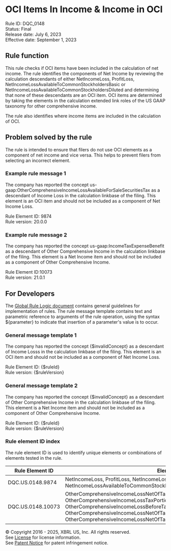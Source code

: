 # OCI Items In Income & Income in OCI 
Rule ID: DQC_0148  
Status: Final  
Release date: July 6, 2023  
Effective date: September 1, 2023  
  
## Rule function
This rule checks if OCI items have been included in the calculation of net income.  The rule identifies the components of Net Income by reviewing the calculation descendants of either NetIncomeLoss, ProfitLoss, NetIncomeLossAvailableToCommonStockholdersBasic or NetIncomeLossAvailableToCommonStockholdersDiluted and determining that none of these descendants are an OCI item. OCI items are determined by taking the elements in the calculation extended link roles of the US GAAP taxonomy for other comprehensive income.

The rule also identifies where income items are included in the calculation of OCI.

## Problem solved by the rule  
The rule is intended to ensure that filers do not use OCI elements as a component of net income and vice versa. This helps to prevent filers from selecting an incorrect element. 

### Example rule message 1
The company has reported the concept us-gaap:OtherComprehensiveIncomeLossAvailableForSaleSecuritiesTax as a descendant of Income Loss in the calculation linkbase of the filing.  This element is an OCI item and should not be included as a component of Net Income Loss.  

Rule Element ID: 9874  
Rule version: 20.0.0 

### Example rule message 2
The company has reported the concept us-gaap:IncomeTaxExpenseBenefit as a descendant of Other Comprehensive Income in the calculation linkbase of the filing.  This element is a Net Income item and should not be included as a component of Other Comprehensive Income.

Rule Element ID:10073  
Rule version: 21.0.1

## For Developers  
The [Global Rule Logic document](https://github.com/DataQualityCommittee/dqc_us_rules/blob/master/docs/GlobalRuleLogic.md) contains general guidelines for implementation of rules. The rule message template contains text and parametric reference to arguments of the rule operation, using the syntax ${parameter} to indicate that insertion of a parameter's value is to occur.  
  
### General message template 1
The company has reported the concept {$invalidConcept} as a descendant of Income Losss in the calculation linkbase of the filing.  This element is an OCI item and should not be included as a component of Net Income Loss.  

Rule Element ID: {$ruleId}  
Rule version: {$ruleVersion}  

### General message template 2

The company has reported the concept {$invalidConcept} as a descendant of Other Comprehensive Income in the calculation linkbase of the filing.  This element is a Net Income item and should not be included as a component of Other Comprehensive Income.

Rule Element ID: {$ruleId}  
Rule version: {$ruleVersion}

### Rule element ID index  
The rule element ID is used to identify unique elements or combinations of elements tested in the rule.

|Rule Element ID|Elements|
|--- |--- |
|DQC.US.0148.9874|NetIncomeLoss, ProfitLoss, NetIncomeLossAvailableToCommonStockholdersBasic, NetIncomeLossAvailableToCommonStockholdersDiluted|
|DQC.US.0148.10073|OtherComprehensiveIncomeLossNetOfTaxPortionAttributableToParent, OtherComprehensiveIncomeLossTaxPortionAttributableToParent1, OtherComprehensiveIncomeLossBeforeTaxPortionAttributableToParent, OtherComprehensiveIncomeLossNetOfTax, OtherComprehensiveIncomeLossNetOfTaxPortionAttributableToNoncontrollingInterest|

© Copyright 2016 - 2025, XBRL US, Inc. All rights reserved.   
See [License](https://xbrl.us/dqc-license) for license information.  
See [Patent Notice](https://xbrl.us/dqc-patent) for patent infringement notice.  